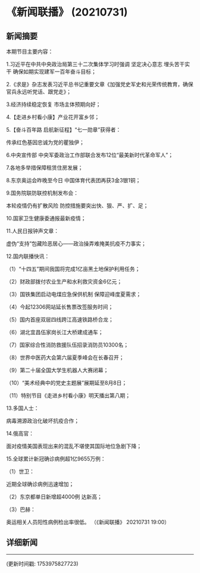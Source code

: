 # 《新闻联播》 (20210731)

## 新闻摘要

本期节目主要内容：


1.习近平在中共中央政治局第三十二次集体学习时强调 坚定决心意志 埋头苦干实干 确保如期实现建军一百年奋斗目标；


2.《求是》杂志发表习近平总书记重要文章《加强党史军史和光荣传统教育，确保官兵永远听党话、跟党走》；


3.经济持续稳定恢复 市场主体预期向好；


4.【走进乡村看小康】产业花开富乡邻；


5.【奋斗百年路 启航新征程】“七一勋章”获得者：

传承红色基因忠诚为党的瞿独伊；


6.中央宣传部 中央军委政治工作部联合发布12位“最美新时代革命军人”；


7.各地多举措保障租赁住房发展；


8.东京奥运会昨晚至今日 中国体育代表团再获3金3银1铜；


9.国务院联防联控机制发布会：

本轮疫情仍有扩散风险 防控措施要突出快、狠、严、扩、足；


10.国家卫生健康委通报最新疫情；


11.人民日报钟声文章：

虚伪“支持”包藏险恶居心——政治操弄难掩美抗疫不力事实；


12.国内联播快讯：


（1）“十四五”期间我国将完成1亿亩黑土地保护利用任务；


（2）财政部拨付农业生产和水利救灾资金6亿元；


（3）国铁集团启动电煤应急保供机制 保障迎峰度夏需求；


（4）今起12306网站延长售票改签服务时间；


（5）国内首座双层四线跨江高速铁路桥合龙；


（6）湖北宜昌伍家岗长江大桥建成通车；


（7）国家综合性消防救援队伍招录消防员10300名；


（8）世界中医药大会第六届夏季峰会在长春召开；


（9）第二十届全国大学生机器人大赛闭幕；


（10）“美术经典中的党史主题展”展期延至8月8日；


（11）特别节目《走进乡村看小康》明天播出第八期；


13.多国人士：

病毒溯源政治化破坏抗疫合作；


14.俄高官：

面对疫情美国表现出来的混乱不堪使其国际地位急剧下降；


15.全球累计新冠确诊病例超1亿9655万例：


（1）世卫：

近期全球确诊病例迅速增加；


（2）东京都单日新增超4000例 达新高；


（3）巴赫：

奥运相关人员阳性病例检出率很低。
（《新闻联播》 20210731 19:00）

## 详细新闻

---

(更新时间戳: 1753975827723)

